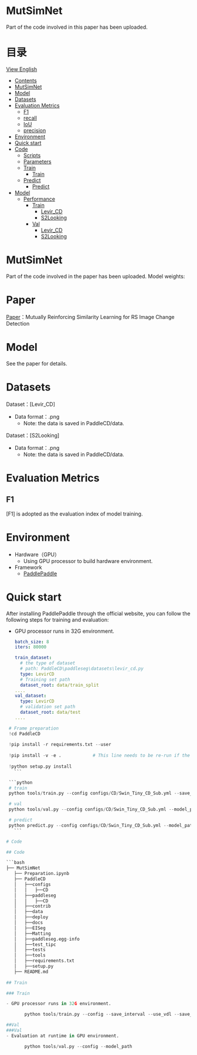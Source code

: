 # MutSimNet
Part of the code involved in this paper has been uploaded.

# 目录

[View English](./README.md)

<!-- TOC -->

- [Contents](#Contents)
- [MutSimNet](#MutSimNet)
- [Model](#Model)
- [Datasets](#Datasets)
- [Evaluation Metrics](#Metrics)
    - [F1](#F1)
    - [recall](#recall)
    - [IoU](#IoU)
    - [precision](#precision)
- [Environment](#Environment)
- [Quick start](#start)
- [Code](#Code)
    - [Scripts](#Scripts)
    - [Parameters](#Parameters)
    - [Train](#Train)
        - [Train](#train)
    - [Predict](#Predict)
        - [Predict](#Predict)
- [Model](#Model)
    - [Performance](#Performance)
        - [Train](#Train)
            - [Levir_CD](#Training)
            - [S2Looking](#Training)
        - [Val](#Val)
            - [Levir_CD](#Verifying)
            - [S2Looking](#Verifying)
    
<!-- /TOC -->

# MutSimNet

Part of the code involved in the paper has been uploaded.
Model weights: 

# Paper

[Paper](MutSimNet)：Mutually Reinforcing Similarity Learning for RS Image Change Detection

# Model

See the paper for details.

# Datasets

Dataset：[Levir_CD]

- Data format：.png
    - Note: the data is saved in PaddleCD/data.

Dataset：[S2Looking]

- Data format：.png
    - Note: the data is saved in PaddleCD/data.
  

# Evaluation Metrics

## F1

[F1] is adopted as the evaluation index of model training.

# Environment

- Hardware（GPU）
    - Using GPU processor to build hardware environment.
- Framework
    - [PaddlePaddle](https://www.paddlepaddle.org.cn/)

# Quick start

After installing PaddlePaddle through the official website, you can follow the following steps for training and evaluation:

- GPU processor runs in 32G environment.

  ```yaml
  batch_size: 8
  iters: 80000

  train_dataset:
    # the type of dataset
    # path: PaddleCD\paddleseg\datasets\levir_cd.py
    type: LevirCD
    # Training set path
    dataset_root: data/train_split
  ....
  val_dataset:
    type: LevirCD
    # validation set path
    dataset_root: data/test
  ....
  ```
  
 ```python
  # Frame preparation
  !cd PaddleCD
  
  !pip install -r requirements.txt --user
  
  !pip install -v -e .            # This line needs to be re-run if the code is modified, but not if the configuration file is changed.
  
  !python setup.py install
    ```

  ```python
  # train
  python tools/train.py --config configs/CD/Swin_Tiny_CD_Sub.yml --save_interval 800 --use_vdl --save_dir output/UperNet_Sub --log_iters 50 --num_worker 2 --do_eval --precision fp16 --amp_level O1

  # val
  python tools/val.py --config configs/CD/Swin_Tiny_CD_Sub.yml --model_path output/UperNet_Sub/best_model/model.pdparams --aug_eval --scales 0.75 1.0 1.25 --flip_horizontal --is_slide --crop_size 512 512 --stride 256 256

  # predict
  python predict.py --config configs/CD/Swin_Tiny_CD_Sub.yml --model_path output/UperNet_Sub/best_model/model.pdparams --image_path data/test/ --save_dir output/result --custom_color 0 0 0 255 255 255
    ```

# Code

## Code

```bash
├── MutSimNet
    ├── Preparation.ipynb         
    ├── PaddleCD
    │   ├──configs                   
    │   │   ├──CD
    │   ├──paddleseg                   
    │   │   ├──CD           
    │   ├──contrib               
    │   ├──data          
    │   ├──deploy          
    │   ├──docs               
    │   ├──EISeg          
    │   ├──Matting
    │   ├──paddleseg.egg-info
    │   ├──test_tipc
    │   ├──tests
    │   ├──tools
    │   ├──requirements.txt
    │   ├──setup.py
    ├── README.md              
               
## Train

### Train

- GPU processor runs in 32G environment.

        python tools/train.py --config --save_interval --use_vdl --save_dir --log_iters --num_worker --do_eval --precision --amp_level

##Val
###Val
- Evaluation at runtime in GPU environment.

        python tools/val.py --config --model_path 

